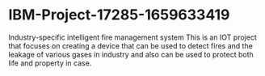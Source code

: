 # IBM-Project-17285-1659633419
Industry-specific intelligent fire management system
This is an IOT project that focuses on creating a device that can be used to detect fires and the leakage of various gases in industry and also can be used to protect both life and property in case. 
